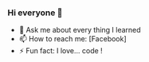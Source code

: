 ### Hi everyone 👋

- 💬 Ask me about every thing I learned
- 📫 How to reach me: [Facebook]
- ⚡ Fun fact: I love... code !
